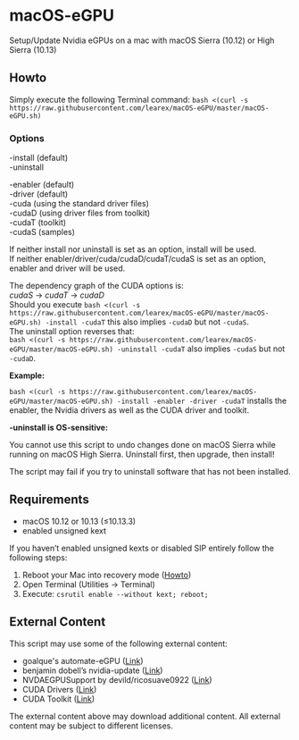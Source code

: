 # macOS-eGPU
Setup/Update Nvidia eGPUs on a mac with macOS Sierra (10.12) or High Sierra (10.13)

## Howto
Simply execute the following Terminal command:
`bash <(curl -s https://raw.githubusercontent.com/learex/macOS-eGPU/master/macOS-eGPU.sh)`

### Options
-install (default)  
-uninstall

-enabler (default)  
-driver (default)  
-cuda (using the standard driver files)  
-cudaD (using driver files from toolkit)  
-cudaT (toolkit)  
-cudaS (samples)

If neither install nor uninstall is set as an option, install will be used.  
If neither enabler/driver/cuda/cudaD/cudaT/cudaS is set as an option, enabler and driver will be used.

The dependency graph of the CUDA options is:  
*cudaS* -\> *cudaT* -\> *cudaD*  
Should you execute `bash <(curl -s https://raw.githubusercontent.com/learex/macOS-eGPU/master/macOS-eGPU.sh) -install -cudaT` this also implies `-cudaD` but not `-cudaS`.  
The uninstall option reverses that:  
`bash <(curl -s https://raw.githubusercontent.com/learex/macOS-eGPU/master/macOS-eGPU.sh) -uninstall -cudaT` also implies `-cudaS` but not `-cudaD`.

**Example:**

`bash <(curl -s https://raw.githubusercontent.com/learex/macOS-eGPU/master/macOS-eGPU.sh) -install -enabler -driver -cudaT` installs the enabler, the Nvidia drivers as well as the CUDA driver and toolkit.

**-uninstall is OS-sensitive:**

You cannot use this script to undo changes done on macOS Sierra while running on macOS High Sierra. Uninstall first, then upgrade, then install!

The script may fail if you try to uninstall software that has not been installed.

## Requirements
- macOS 10.12 or 10.13 (≤10.13.3)
- enabled unsigned kext

If you haven’t enabled unsigned kexts or disabled SIP entirely follow the following steps:
1. Reboot your Mac into recovery mode ([Howto][1])
2. Open Terminal (Utilities -\> Terminal)
3. Execute: `csrutil enable --without kext; reboot;`

## External Content
This script may use some of the following external content:
- goalque's automate-eGPU ([Link][2])
- benjamin dobell’s nvidia-update ([Link][3])
- NVDAEGPUSupport by devild/ricosuave0922 ([Link][4])
- CUDA Drivers ([Link][5])
- CUDA Toolkit ([Link][6])

The external content above may download additional content.
All external content may be subject to different licenses.


[1]:	https://support.apple.com/HT201314 "macOS-Recovery"
[2]:	https://github.com/goalque/automate-eGPU "automate-eGPU"
[3]:	https://github.com/Benjamin-Dobell/nvidia-update "nvidia-update"
[4]:	https://egpu.io/forums/mac-setup/wip-nvidia-egpu-support-for-high-sierra/#post-22370 "NVDAEGPUSupport"
[5]:	http://www.nvidia.com/object/mac-driver-archive.html "CUDA Driver"
[6]:	https://developer.nvidia.com/cuda-toolkit-archive "Cuda Toolkit"